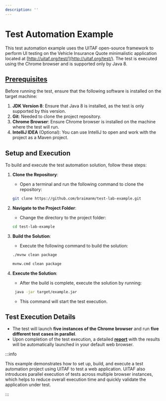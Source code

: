 ```yaml
---
description: ''
---
```


# Test Automation Example

This test automation example uses the UITAF open-source framework to perform UI testing on the Vehicle Insurance Quote minimalistic application located at [http://uitaf.org/test/](http://uitaf.org/test/). The test is executed using the Chrome browser and is supported only by Java&nbsp;8.

## [Prerequisites](/getting_started/prerequsits)

Before running the test, ensure that the following software is installed on the target machine:

1. **JDK Version 8**: Ensure that Java 8 is installed, as the test is only supported by this version.
2. **Git**: Needed to clone the project repository.
3. **Chrome Browser**: Ensure Chrome browser is installed on the machine where the test will run.
4. **IntelliJ IDEA** (Optional): You can use IntelliJ to open and work with the project as a Maven project.

## Setup and Execution

To build and execute the test automation solution, follow these steps:

1. **Clone the Repository**:
   - Open a terminal and run the following command to clone the repository:

    ```bash
    git clone https://github.com/braimanm/test-lab-example.git
    ```

2. **Navigate to the Project Folder**:
    - Change the directory to the project folder:

    ```bash
    cd test-lab-example
    ```

3. **Build the Solution**:
   - Execute the following command to build the solution:

    ```bash title="For Linux/macOS:"
    ./mvnw clean package
    ```

    ```bash title="For Windows:"
    mvnw.cmd clean package
    ```

4. **Execute the Solution**:
   - After the build is complete, execute the solution by running:

    ```bash
     java -jar target/example.jar
    ```

   - This command will start the test execution.

## Test Execution Details

- The test will launch **five instances of the Chrome browser** and run **five different test cases in parallel**.
- Upon completion of the test execution, a detailed <a href="/report/" target="_blank" rel="noopener noreferrer">**report**</a> with the results will be automatically launched in your default web browser.

:::info

This example demonstrates how to set up, build, and execute a test automation project using UITAF to test a web application. UITAF also introduces parallel execution of tests across multiple browser instances, which helps to reduce overall execution time and quickly validate the application under test.

:::
